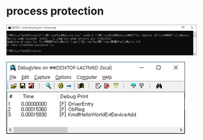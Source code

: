 # process protection

![driver_install.png](https://github.com/Frentree/python-for-pc/blob/main/process_protection/doc/driver_install.png?raw=true)


![driver_install_dbgview.png](https://github.com/Frentree/python-for-pc/blob/main/process_protection/doc/driver_install_dbgview.png?raw=true)
